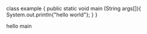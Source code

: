 
class example {
public static void main (String args[]){
        System.out.println{"hello world"};
        }
}

hello main
